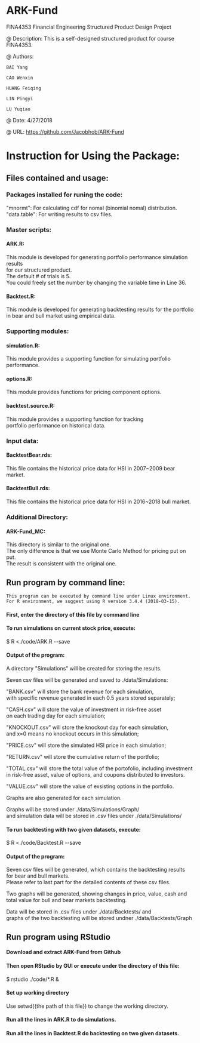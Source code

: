 # ARK-Fund
FINA4353 Financial Engineering Structured Product Design Project

@ Description:
  This is a self-designed structured product for course FINA4353.

@ Authors:

    BAI Yang
  
    CAO Wenxin
  
    HUANG Feiqing
  
    LIN Pingyi
  
    LU Yuqiao

@ Date: 4/27/2018

@ URL: https://github.com/Jacobhob/ARK-Fund


# Instruction for Using the Package:

## Files contained and usage:

### Packages installed for runing the code:
"mnormt": For calculating cdf for nomal (binomial nomal) distribution. <br>
"data.table": For writing results to csv files.

### Master scripts:
#### ARK.R: 
This module is developed for generating portfolio performance simulation results <br>
for our structured product. <br>
The default # of trials is 5. <br>
You could freely set the number by changing the variable time in Line 36.

#### Backtest.R: 
This module is developed for generating backtesting results for the portfolio <br>
in bear and bull market using empirical data.

### Supporting modules:
#### simulation.R:
This module provides a supporting function for simulating portfolio performance.
#### options.R:
This module provides functions for pricing component options.
#### backtest.source.R:
This module provides a supporting function for tracking <br>
portfolio performance on historical data.

### Input data:
#### BacktestBear.rds: 
This file contains the historical price data for HSI in 2007~2009 bear market.
#### BacktestBull.rds:
This file contains the historical price data for HSI in 2016~2018 bull market.

### Additional Directory:
#### ARK-Fund_MC:
This directory is similar to the original one. <br>
The only difference is that we use Monte Carlo Method for pricing put on put. <br>
The result is consistent with the original one.

## Run program by command line:
    This program can be executed by command line under Linux environment.
    For R environment, we suggest using R version 3.4.4 (2018-03-15).
#### First, enter the directory of this file by command line
#### To run simulations on current stock price, execute: 

$ R <./code/ARK.R --save <br>

#### Output of the program:

  A directory "Simulations" will be created for storing the results. <br>
  
  Seven csv files will be generated and saved to ./data/Simulations: <br>
  
  
  "BANK.csv" will store the bank revenue for each simulation, <br>
  with specific revenue generated in each 0.5 years stored separately; <br>
  
  
  "CASH.csv" will store the value of investment in risk-free asset <br>
  on each trading day for each simulation; <br>
  
  
  "KNOCKOUT.csv" will store the knockout day for each simulation, <br>
  and x=0 means no knockout occurs in this simulation; <br>
  
  
  "PRICE.csv" will store the simulated HSI price in each simulation; <br>
  
  
  "RETURN.csv" will store the cumulative return of the portfolio; <br>
  
  
  "TOTAL.csv" will store the total value of the portofolio, including investment <br>
  in risk-free asset, value of options, and coupons distributed to investors. <br>
  
  
  "VALUE.csv" will store the value of exsisting options in the portfolio. <br>
  
  Graphs are also generated for each simulation. <br>
  
  Graphs will be stored under ./data/Simulations/Graph/ <br>
  and simulation data will be stored in .csv files under ./data/Simulations/ <br>
#### To run backtesting with two given datasets, execute: 

$ R <./code/Backtest.R --save

#### Output of the program:

  Seven csv files will be generated, which contains the backtesting results <br>
  for bear and bull markets. <br>
  Please refer to last part for the detailed contents of these csv files. <br>
  
  Two graphs will be generated, showing changes in price, value, cash and <br>
  total value for bull and bear markets backtesting. <br>
  
  Data will be stored in .csv files under ./data/Backtests/ and <br>
  graphs of the two backtesting will be stored undner ./data/Backtests/Graph <br>

## Run program using RStudio
#### Download and extract ARK-Fund from Github
#### Then open RStudio by GUI or execute under the directory of this file: 

$ rstudio ./code/*.R &
#### Set up working directory
 
Use setwd({the path of this file}) to change the working directory.
#### Run all the lines in ARK.R to do simulations.
#### Run all the lines in Backtest.R do backtesting on two given datasets.
